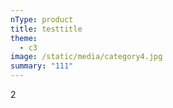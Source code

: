 ```yaml
---
nType: product
title: testtitle
theme:
  - c3
image: /static/media/category4.jpg
summary: "111"
---
```

2